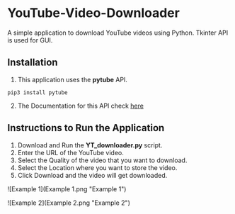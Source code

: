 # YouTube-Video-Downloader
A simple application to download YouTube videos using Python. Tkinter API is used for GUI. 

## Installation

1. This application uses the **pytube** API.
```
pip3 install pytube
```
2. The Documentation for this API check [here](https://python-pytube.readthedocs.io/en/latest/)

## Instructions to Run the Application

1. Download and Run the **YT_downloader.py** script.
2. Enter the URL of the YouTube video.
3. Select the Quality of the video that you want to download.
4. Select the Location where you want to store the video.
5. Click Download and the video will get downloaded.

![Example 1](Example 1.png "Example 1")

![Example 2](Example 2.png "Example 2")
